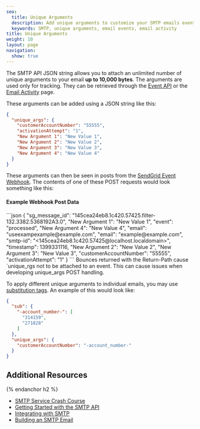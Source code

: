 ```yaml
---
seo:
  title: Unique Arguments
  description: Add unique arguments to customize your SMTP emails event tracking
  keywords: SMTP, unique arguments, email events, email activity
title: Unique Arguments
weight: 10
layout: page
navigation:
  show: true
---
```


The SMTP API JSON string allows you to attach an unlimited number of unique arguments to your email **up to 10,000 bytes**. The arguments are used only for tracking. They can be retrieved through the [Event API]({{root_url}}/API_Reference/Webhooks/event.html) or the [Email Activity]({{root_url}}/User_Guide/Delivery_Metrics/email_activity.html) page.

These arguments can be added using a JSON string like this:

```json
{
  "unique_args": {
    "customerAccountNumber": "55555",
    "activationAttempt": "1",
    "New Argument 1": "New Value 1",
    "New Argument 2": "New Value 2",
    "New Argument 3": "New Value 3",
    "New Argument 4": "New Value 4"
  }
}
```

These arguments can then be seen in posts from the [SendGrid Event Webhook]({{root_url}}/API_Reference/Webhooks/index.html). The contents of one of these POST requests would look something like this:

<h4>Example Webhook Post Data</h4>
```json
{
  "sg_message_id": "145cea24eb8.1c420.57425.filter-132.3382.5368192A3.0",
  "New Argument 1": "New Value 1",
  "event": "processed",
  "New Argument 4": "New Value 4",
  "email": "useexampexample@example.com",
  "email": "example@example.com",
  "smtp-id": "<145cea24eb8.1c420.57425@localhost.localdomain>",
  "timestamp": 1399331116,
  "New Argument 2": "New Value 2",
  "New Argument 3": "New Value 3",
  "customerAccountNumber": "55555",
  "activationAttempt": "1"
}
```

<call-out type="warning">
Bounces returned with the Return-Path cause `unique_rgs not to be attached to an event. This can cause issues when developing unique_args POST handling.
</call-out>

To apply different unique arguments to individual emails, you may use [substitution tags]({{root_url}}/for-developers/sending-email/substitution-tags.html). An example of this would look like:

```json
{
  "sub": {
    "-account_number-": [
      "314159",
      "271828"
    ]
  },
  "unique_args": {
    "customerAccountNumber": "-account_number-"
  }
}
```

## 	Additional Resources
{% endanchor h2 %}	
- [SMTP Service Crash Course](https://sendgrid.com/blog/smtp-service-crash-course/)
- [Getting Started with the SMTP API]({{root_url}}/for-developers/getting-started/getting-started-smtp.html)
- [Integrating with SMTP]({{root_url}}/for-developers/getting-started/integrating-with-the-smtp-api.html)
- [Building an SMTP Email]({{root_url}}/for-developers/getting-started/building-an-smtp-email.html)
